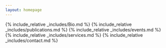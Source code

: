 ```yaml
---
layout: homepage
---
```


{% include_relative _includes/Bio.md %}
{% include_relative _includes/publications.md %}
{% include_relative _includes/events.md %}
{% include_relative _includes/services.md %}
{% include_relative _includes/contact.md %}
